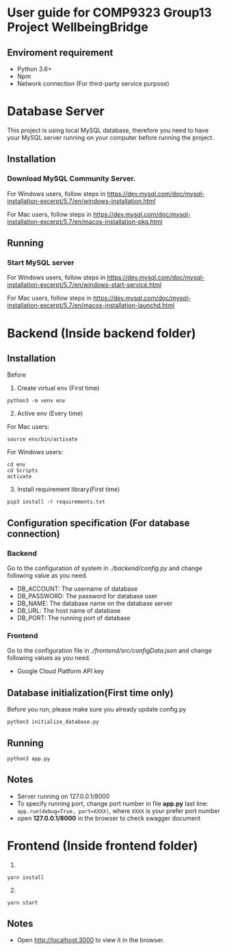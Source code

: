 # User guide for COMP9323 Group13 Project WellbeingBridge

## Enviroment requirement
* Python 3.6+
* Npm
* Network connection (For third-party service purpose)


# Database Server

This project is using local MySQL database, therefore you need to have your MySQL server running on your computer before running the project.

## Installation
### Download MySQL Community Server.
For Windows users, follow steps in https://dev.mysql.com/doc/mysql-installation-excerpt/5.7/en/windows-installation.html


For Mac users, follow steps in https://dev.mysql.com/doc/mysql-installation-excerpt/5.7/en/macos-installation-pkg.html


## Running
### Start MySQL server
For Windows users, follow steps in https://dev.mysql.com/doc/mysql-installation-excerpt/5.7/en/windows-start-service.html


For Mac users, follow steps in https://dev.mysql.com/doc/mysql-installation-excerpt/5.7/en/macos-installation-launchd.html


# Backend (Inside backend folder)

## Installation

Before

1. Create virtual env (First time)

```shell
python3 -m venv env
```

2. Active env (Every time)

For Mac users:
```shell
source env/bin/activate
```

For Windows users:
```shell
cd env
cd Scripts
activate
```

3. Install requirement library(First time)
```shell
pip3 install -r requirements.txt
```

## Configuration specification (For database connection)
### Backend
Go to the configuration of system in *./backend/config.py* and change following value as you need.
* DB_ACCOUNT: The username of database
* DB_PASSWORD: The password for database user
* DB_NAME: The database name on the database server
* DB_URL: The host name of database
* DB_PORT: The running port of database
### Frontend
Go to the configuration file in *./frontend/src/configData.json* and change following values as you need.
* Google Cloud Platform API key

 

## Database initialization(First time only)
Before you run, please make sure you already update config.py
```shell
python3 initialize_database.py
```

## Running
```shell
python3 app.py
```

## Notes
* Server running on 127.0.0.1/8000
* To specify running port, change port number in file **app.py** last line: `app.run(debug=True, port=XXXX)`, where `XXXX` is your prefer
port number
* open **127.0.0.1/8000** in the browser to check swagger document

# Frontend (Inside frontend folder)

1. 
```
yarn install
```

2.
```
yarn start
```

## Notes
* Open [http://localhost:3000](http://localhost:3000) to view it in the browser.

